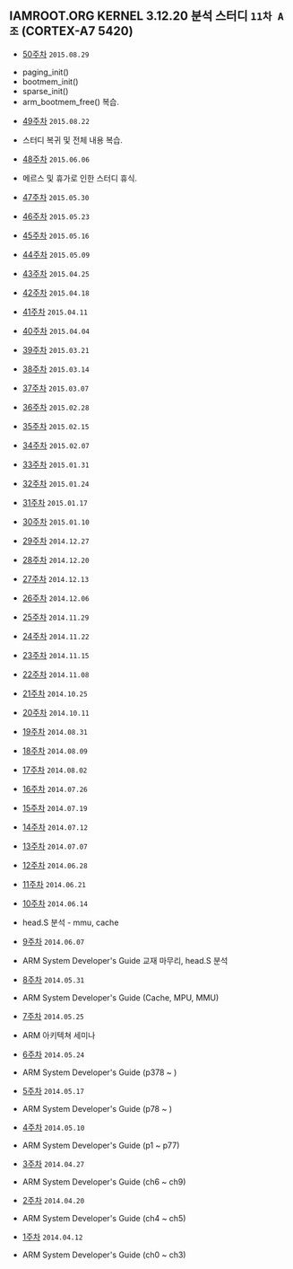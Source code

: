 ## IAMROOT.ORG KERNEL 3.12.20 분석 스터디 `11차 A조` (CORTEX-A7 5420) ##

+ [50주차]() `2015.08.29`
 - paging_init()
  - bootmem_init()
   - sparse_init()
   - arm_bootmem_free() 복습.
 
+ [49주차]() `2015.08.22`
 - 스터디 복귀 및 전체 내용 복습.

+ [48주차]() `2015.06.06`
 - 메르스 및 휴가로 인한 스터디 휴식.

+ [47주차]() `2015.05.30`

+ [46주차]() `2015.05.23`

+ [45주차]() `2015.05.16`

+ [44주차]() `2015.05.09`

+ [43주차]() `2015.04.25`

+ [42주차]() `2015.04.18`

+ [41주차]() `2015.04.11`

+ [40주차]() `2015.04.04`

+ [39주차]() `2015.03.21`

+ [38주차]() `2015.03.14`

+ [37주차]() `2015.03.07`

+ [36주차]() `2015.02.28`

+ [35주차]() `2015.02.15`

+ [34주차]() `2015.02.07`

+ [33주차]() `2015.01.31`

+ [32주차]() `2015.01.24`

+ [31주차]() `2015.01.17`

+ [30주차]() `2015.01.10`

+ [29주차]() `2014.12.27`

+ [28주차]() `2014.12.20`

+ [27주차]() `2014.12.13`

+ [26주차]() `2014.12.06`

+ [25주차]() `2014.11.29`

+ [24주차]() `2014.11.22`

+ [23주차]() `2014.11.15`

+ [22주차]() `2014.11.08`

+ [21주차]() `2014.10.25`

+ [20주차]() `2014.10.11`

+ [19주차]() `2014.08.31`

+ [18주차]() `2014.08.09`

+ [17주차]() `2014.08.02`

+ [16주차]() `2014.07.26`

+ [15주차]() `2014.07.19`

+ [14주차]() `2014.07.12`

+ [13주차]() `2014.07.07`

+ [12주차]() `2014.06.28`

+ [11주차]() `2014.06.21`

+ [10주차]() `2014.06.14`
 - head.S 분석 - mmu, cache

+ [9주차]() `2014.06.07`
 - ARM System Developer's Guide 교재 마무리, head.S 분석

+ [8주차]() `2014.05.31`
 - ARM System Developer's Guide (Cache, MPU, MMU)

+ [7주차]() `2014.05.25`
 - ARM 아키텍쳐 세미나

+ [6주차]() `2014.05.24`
 - ARM System Developer's Guide (p378 ~ )

+ [5주차]() `2014.05.17`
 - ARM System Developer's Guide (p78 ~ )

+ [4주차]() `2014.05.10`
 - ARM System Developer's Guide (p1 ~ p77)

+ [3주차]() `2014.04.27`
 - ARM System Developer's Guide (ch6 ~ ch9)

+ [2주차]() `2014.04.20`
 - ARM System Developer's Guide (ch4 ~ ch5)

+ [1주차]() `2014.04.12`
 - ARM System Developer's Guide (ch0 ~ ch3)

